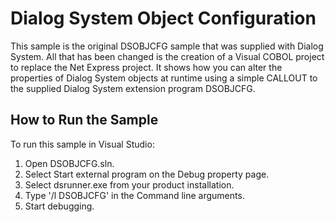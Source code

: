 # Dialog System Object Configuration

This sample is the original DSOBJCFG sample that was supplied with Dialog System.
All that has been changed is the creation of a Visual COBOL project to replace
the Net Express project. It shows how you can alter the properties of Dialog System
objects at runtime using a simple CALLOUT to the supplied Dialog System 
extension program DSOBJCFG.

## How to Run the Sample

To run this sample in Visual Studio:

1. Open DSOBJCFG.sln.
2. Select Start external program on the Debug property page.
3. Select dsrunner.exe from your product installation.
4. Type '/l DSOBJCFG' in the Command line arguments.
5. Start debugging.